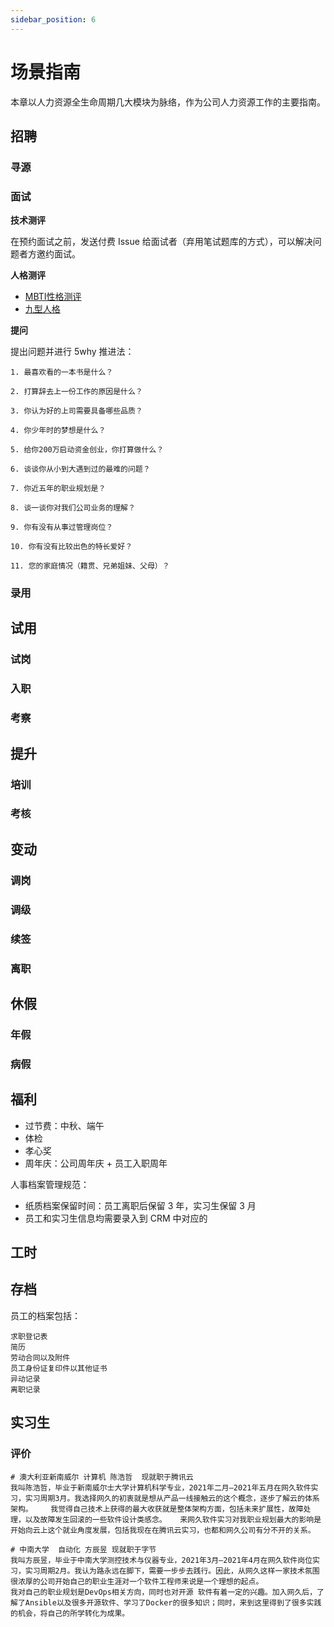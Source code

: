 ```yaml
---
sidebar_position: 6
---
```


# 场景指南

本章以人力资源全生命周期几大模块为脉络，作为公司人力资源工作的主要指南。

## 招聘

### 寻源
### 面试

**技术测评**

在预约面试之前，发送付费 Issue 给面试者（弃用笔试题库的方式），可以解决问题者方邀约面试。

**人格测评**

* [MBTI性格测评](http://www.askpsyc.com/info/11)
* [九型人格](http://apesk.com/ninehouse/)

**提问**  

提出问题并进行 5why 推进法：

```
1. 最喜欢看的一本书是什么？

2. 打算辞去上一份工作的原因是什么？

3. 你认为好的上司需要具备哪些品质？

4. 你少年时的梦想是什么？

5. 给你200万启动资金创业，你打算做什么？

6. 谈谈你从小到大遇到过的最难的问题？

7. 你近五年的职业规划是？

8. 谈一谈你对我们公司业务的理解？

9. 你有没有从事过管理岗位？

10. 你有没有比较出色的特长爱好？

11. 您的家庭情况（籍贯、兄弟姐妹、父母）？
```

### 录用

## 试用

### 试岗
### 入职
###  考察

## 提升

### 培训
### 考核

## 变动

### 调岗
### 调级
### 续签
### 离职

## 休假

### 年假
### 病假

## 福利

* 过节费：中秋、端午
* 体检
* 孝心奖
* 周年庆：公司周年庆 + 员工入职周年


人事档案管理规范：  

* 纸质档案保留时间：员工离职后保留 3 年，实习生保留 3 月
* 员工和实习生信息均需要录入到 CRM 中对应的

## 工时

## 存档

员工的档案包括：  

```
求职登记表
简历
劳动合同以及附件
员工身份证复印件以其他证书
异动记录
离职记录
```


## 实习生

### 评价

```
# 澳大利亚新南威尔 计算机 陈浩哲  现就职于腾讯云
我叫陈浩哲，毕业于新南威尔士大学计算机科学专业，2021年二月—2021年五月在网久软件实习，实习周期3月。我选择网久的初衷就是想从产品一线接触云的这个概念，逐步了解云的体系架构。    我觉得自己技术上获得的最大收获就是整体架构方面，包括未来扩展性，故障处理，以及故障发生回滚的一些软件设计类感念。   来网久软件实习对我职业规划最大的影响是开始向云上这个就业角度发展，包括我现在在腾讯云实习，也都和网久公司有分不开的关系。

# 中南大学  自动化 方辰昱 现就职于字节
我叫方辰昱，毕业于中南大学测控技术与仪器专业，2021年3月—2021年4月在网久软件岗位实习，实习周期2月。我认为路永远在脚下，需要一步步去践行。因此，从网久这样一家技术氛围很浓厚的公司开始自己的职业生涯对一个软件工程师来说是一个理想的起点。
我对自己的职业规划是DevOps相关方向，同时也对开源 软件有着一定的兴趣。加入网久后，了解了Ansible以及很多开源软件、学习了Docker的很多知识；同时，来到这里得到了很多实践的机会，将自己的所学转化为成果。
```
